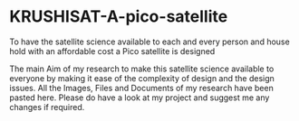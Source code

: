 # KRUSHISAT-A-pico-satellite
To have the satellite science available to each and every person and house hold with an affordable cost a Pico satellite is designed

The main Aim of my research to make this satellite science available to everyone by making it ease of the complexity of design and the design issues. 
All the Images, Files and Documents of my research have been pasted here. Please do have a look at my project and suggest me any changes if required. 

